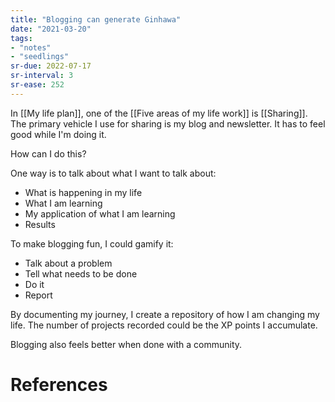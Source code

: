 ```yaml
---
title: "Blogging can generate Ginhawa"
date: "2021-03-20"
tags:
- "notes"
- "seedlings"
sr-due: 2022-07-17
sr-interval: 3
sr-ease: 252
---
```


In [[My life plan]], one of the [[Five areas of my life work]] is [[Sharing]]. The primary vehicle I use for sharing is my blog and newsletter. It has to feel good while I'm doing it.

How can I do this?

One way is to talk about what I want to talk about:

- What is happening in my life
- What I am learning
- My application of what I am learning
- Results

To make blogging fun, I could gamify it:

- Talk about a problem
- Tell what needs to be done
- Do it
- Report

By documenting my journey, I create a repository of how I am changing my life. The number of projects recorded could be the XP points I accumulate.

Blogging also feels better when done with a community.

# References


